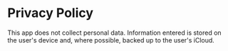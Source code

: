 # Privacy Policy

This app does not collect personal data. Information entered is stored on the user's device and, where possible, backed up to the user's iCloud. 
